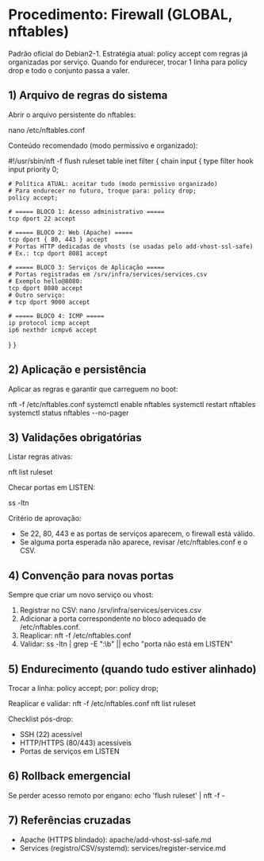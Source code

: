# Procedimento: Firewall (GLOBAL, nftables)

Padrão oficial do Debian2-1.
Estratégia atual: policy accept com regras já organizadas por serviço.
Quando for endurecer, trocar 1 linha para policy drop e todo o conjunto passa a valer.

## 1) Arquivo de regras do sistema

Abrir o arquivo persistente do nftables:

nano /etc/nftables.conf

Conteúdo recomendado (modo permissivo e organizado):

#!/usr/sbin/nft -f
flush ruleset
table inet filter {
  chain input {
    type filter hook input priority 0;

    # Política ATUAL: aceitar tudo (modo permissivo organizado)
    # Para endurecer no futuro, troque para: policy drop;
    policy accept;

    # ===== BLOCO 1: Acesso administrativo =====
    tcp dport 22 accept

    # ===== BLOCO 2: Web (Apache) =====
    tcp dport { 80, 443 } accept
    # Portas HTTP dedicadas de vhosts (se usadas pelo add-vhost-ssl-safe)
    # Ex.: tcp dport 8081 accept

    # ===== BLOCO 3: Serviços de Aplicação =====
    # Portas registradas em /srv/infra/services/services.csv
    # Exemplo hello@8080:
    tcp dport 8080 accept
    # Outro serviço:
    # tcp dport 9000 accept

    # ===== BLOCO 4: ICMP =====
    ip protocol icmp accept
    ip6 nexthdr icmpv6 accept
  }
}

## 2) Aplicação e persistência

Aplicar as regras e garantir que carreguem no boot:

nft -f /etc/nftables.conf
systemctl enable nftables
systemctl restart nftables
systemctl status nftables --no-pager

## 3) Validações obrigatórias

Listar regras ativas:

nft list ruleset

Checar portas em LISTEN:

ss -ltn

Critério de aprovação:
- Se 22, 80, 443 e as portas de serviços aparecem, o firewall está válido.
- Se alguma porta esperada não aparece, revisar /etc/nftables.conf e o CSV.

## 4) Convenção para novas portas

Sempre que criar um novo serviço ou vhost:
1. Registrar no CSV:  nano /srv/infra/services/services.csv
2. Adicionar a porta correspondente no bloco adequado de /etc/nftables.conf.
3. Reaplicar:  nft -f /etc/nftables.conf
4. Validar:    ss -ltn | grep -E ":<porta>\b" || echo "porta <porta> não está em LISTEN"

## 5) Endurecimento (quando tudo estiver alinhado)

Trocar a linha:
policy accept;
por:
policy drop;

Reaplicar e validar:
nft -f /etc/nftables.conf
nft list ruleset

Checklist pós-drop:
- SSH (22) acessível
- HTTP/HTTPS (80/443) acessíveis
- Portas de serviços em LISTEN

## 6) Rollback emergencial

Se perder acesso remoto por engano:
echo 'flush ruleset' | nft -f -

## 7) Referências cruzadas

- Apache (HTTPS blindado): apache/add-vhost-ssl-safe.md
- Services (registro/CSV/systemd): services/register-service.md



